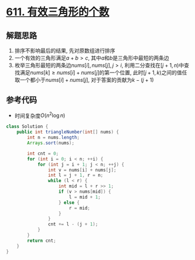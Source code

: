 # [611. 有效三角形的个数](https://leetcode.cn/problems/valid-triangle-number/)

## 解题思路

1. 排序不影响最后的结果, 先对原数组进行排序
1. 一个有效的三角形满足$a + b > c$, 其中$a$和$b$是三角形中最短的两条边
1. 枚举三角形最短的两条边$nums[i], nums[j], j > i$, 利用二分查找在$[j + 1, n)$中查找满足$nums[k] \geq nums[i] + nums[j]$的第一个位置, 此时$[j + 1, k)$之间的值任取一个都小于$nums[i] + nums[j]$, 对于答案的贡献为$k - (j + 1)$ 


## 参考代码

+ 时间复杂度$O(n^2 \log{n})$


```java
class Solution {
    public int triangleNumber(int[] nums) {
        int n = nums.length;
        Arrays.sort(nums);

        int cnt = 0;
        for (int i = 0; i < n; ++i) {
            for (int j = i + 1; j < n; ++j) {
                int v = nums[i] + nums[j];
                int l = j + 1, r = n;
                while (l < r) {
                    int mid = l + r >> 1;
                    if (v > nums[mid]) {
                        l = mid + 1;
                    } else {
                        r = mid;
                    }
                }
                cnt += l - (j + 1);
            }
        }
        return cnt;
    }
}

```
